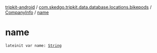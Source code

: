 [tripkit-android](../../index.md) / [com.skedgo.tripkit.data.database.locations.bikepods](../index.md) / [CompanyInfo](index.md) / [name](./name.md)

# name

`lateinit var name: `[`String`](https://kotlinlang.org/api/latest/jvm/stdlib/kotlin/-string/index.html)